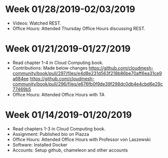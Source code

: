 # Week 01/28/2019-02/03/2019

* Videos: Watched REST.
* Office Hours: Attended Thursday Office Hours discussing REST.

# Week 01/21/2019-01/27/2019

* Read chapter 1-4 in Cloud Computing book.
* Contributions: Made below changes
  https://github.com/cloudmesh-community/book/pull/297/files/e4d8e231d563f218b86be70aff6ea31ce9a684ee 
  https://github.com/cloudmesh-community/book/pull/296/files/e676fb0f9de39f298dc0db4e4cbd6e29c77469b5
* Office Hours: Attended Office Hours with TA

# Week 01/14/2019-01/20/2019

* Read chapters 1-3 in Cloud Computing book.
* Assignment: Published bio on Piazza
* Office Hours: Attended Office Hours with Professor von Laszewski
* Software: Installed Docker
* Accounts: Setup github, chameleon and other accounts
